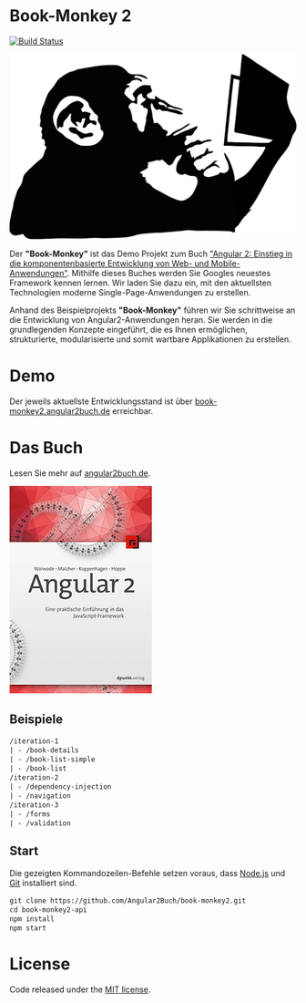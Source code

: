 # Book-Monkey 2
[![Build Status](https://travis-ci.org/Angular2Buch/book-monkey2.svg)](https://travis-ci.org/Angular2Buch/book-monkey2)

[![Monkey](public/images/monkey-thinking.png)](http://book-monkey2.angular2buch.de/)

Der __"Book-Monkey"__ ist das Demo Projekt zum Buch ["Angular 2: Einstieg in die komponentenbasierte Entwicklung von Web- und Mobile-Anwendungen"](https://angular2buch.de/). Mithilfe dieses Buches werden Sie Googles neuestes Framework kennen lernen. Wir laden Sie dazu ein, mit den aktuellsten Technologien moderne Single-Page-Anwendungen zu erstellen.

Anhand des Beispielprojekts __"Book-Monkey"__ führen wir Sie schrittweise an die Entwicklung von Angular2-Anwendungen heran. Sie werden in die grundlegenden Konzepte eingeführt, die es Ihnen ermöglichen, strukturierte, modularisierte und somit wartbare Applikationen zu erstellen.

# Demo

Der jeweils aktuellste Entwicklungsstand ist über [book-monkey2.angular2buch.de](http://book-monkey2.angular2buch.de/) erreichbar.

# Das Buch

Lesen Sie mehr auf [angular2buch.de](https://angular2buch.de/).

[![Book](public/images/book-thumbnail.png)](https://angular2buch.de/)

## Beispiele

```
/iteration-1
| - /book-details
| - /book-list-simple
| - /book-list
/iteration-2
| - /dependency-injection
| - /navigation
/iteration-3
| - /forms
| - /validation
```

## Start

Die gezeigten Kommandozeilen-Befehle setzen voraus, dass [Node.js](https://nodejs.org/) und [Git](https://git-scm.com/) installiert sind. 

```
git clone https://github.com/Angular2Buch/book-monkey2.git
cd book-monkey2-api
npm install
npm start
```

# License
Code released under the [MIT license](https://opensource.org/licenses/MIT).
